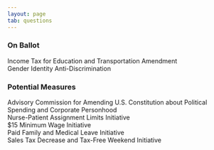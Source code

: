 ```yaml
---
layout: page
tab: questions
---
```


### On Ballot
<dl>
  <dt>Income Tax for Education and Transportation Amendment</dt>
  <dt>Gender Identity Anti-Discrimination</dt>
</dl>

### Potential Measures
<dl>
  <dt>Advisory Commission for Amending U.S. Constitution about Political Spending and Corporate Personhood</dt>
  <dt>Nurse-Patient Assignment Limits Initiative</dt>
  <dt>$15 Minimum Wage Initiative</dt>
  <dt>Paid Family and Medical Leave Initiative</dt>
  <dt>Sales Tax Decrease and Tax-Free Weekend Initiative</dt>
</dl>
